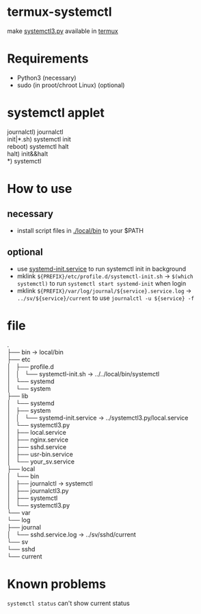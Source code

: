 # termux-systemctl
make [systemctl3.py](https://github.com/gdraheim/docker-systemctl-replacement) available in [termux](https://github.com/termux/termux-app)  

# Requirements
* Python3                       (necessary)
* sudo (in proot/chroot Linux)  (optional)

# systemctl applet
journalctl) journalctl  
init|*.sh)  systemctl init  
reboot)     systemctl halt  
halt)       init&&halt  
*)          systemctl  

# How to use
## necessary
* install script files in [./local/bin](local/bin) to your $PATH
## optional
* use [systemd-init.service](lib/systemd/systemctl3.py/local.service) to run systemctl init in background
* mklink `${PREFIX}/etc/profile.d/systemctl-init.sh` -> `$(which systemctl)` to run `systemctl start systemd-init` when login
* mklink `${PREFIX}/var/log/journal/${service}.service.log` -> `../sv/${service}/current` to use `journalctl -u ${service} -f`

# file  
.  
├── bin -> local/bin  
├── etc  
│   ├── profile.d  
│   │   └── systemctl-init.sh -> ../../local/bin/systemctl  
│   └── systemd  
│       └── system  
├── lib  
│   └── systemd  
│       ├── system  
│       │   └── systemd-init.service -> ../systemctl3.py/local.service  
│       └── systemctl3.py  
│           ├── local.service  
│           ├── nginx.service  
│           ├── sshd.service  
│           ├── usr-bin.service  
│           └── your_sv.service  
├── local  
│   └── bin  
│       ├── journalctl -> systemctl  
│       ├── journalctl3.py  
│       ├── systemctl  
│       └── systemctl3.py  
└── var  
    └── log  
        ├── journal  
        │   └── sshd.service.log -> ../sv/sshd/current  
        └── sv  
            └── sshd  
                └── current  

# Known problems
`systemctl status` can't show current status

